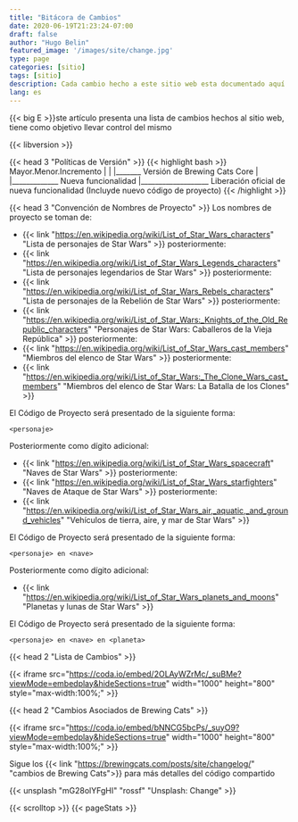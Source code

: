 ```yaml
---
title: "Bitácora de Cambios"
date: 2020-06-19T21:23:24-07:00
draft: false
author: "Hugo Belin"
featured_image: '/images/site/change.jpg'
type: page
categories: [sitio]
tags: [sitio]
description: Cada cambio hecho a este sitio web esta documentado aquí
lang: es
---
```


{{< big E >}}ste artículo presenta una lista de cambios hechos al sitio web, tiene como objetivo llevar control del mismo

{{< libversion >}}

{{< head 3 "Políticas de Versión" >}}
{{< highlight bash >}}
Mayor.Menor.Incremento
  |     |     |_______ Versión de Brewing Cats Core
  |     |_____________ Nueva funcionalidad
  |___________________ Liberación oficial de nueva funcionalidad (Incluyde nuevo código de proyecto)
{{< /highlight >}}

{{< head 3 "Convención de Nombres de Proyecto" >}}
Los nombres de proyecto se toman de:
- {{< link "https://en.wikipedia.org/wiki/List_of_Star_Wars_characters" "Lista de personajes de Star Wars" >}} posteriormente:
- {{< link "https://en.wikipedia.org/wiki/List_of_Star_Wars_Legends_characters" "Lista de personajes legendarios de Star Wars" >}} posteriormente:
- {{< link "https://en.wikipedia.org/wiki/List_of_Star_Wars_Rebels_characters" "Lista de personajes de la Rebelión de Star Wars" >}} posteriormente:
- {{< link "https://en.wikipedia.org/wiki/List_of_Star_Wars:_Knights_of_the_Old_Republic_characters" "Personajes de Star Wars: Caballeros de la Vieja República" >}}
 posteriormente:
- {{< link "https://en.wikipedia.org/wiki/List_of_Star_Wars_cast_members" "Miembros del elenco de Star Wars" >}} posteriormente:
- {{< link "https://en.wikipedia.org/wiki/List_of_Star_Wars:_The_Clone_Wars_cast_members" "Miembros del elenco de Star Wars: La Batalla de los Clones" >}}

El Código de Proyecto será presentado de la siguiente forma:

`<personaje>`

Posteriormente como dígito adicional:
- {{< link "https://en.wikipedia.org/wiki/List_of_Star_Wars_spacecraft" "Naves de Star Wars" >}} posteriormente:
- {{< link "https://en.wikipedia.org/wiki/List_of_Star_Wars_starfighters" "Naves de Ataque de Star Wars" >}} posteriormente:
- {{< link "https://en.wikipedia.org/wiki/List_of_Star_Wars_air,_aquatic,_and_ground_vehicles" "Vehículos de tierra, aire, y mar de Star Wars" >}}

El Código de Proyecto será presentado de la siguiente forma:

`<personaje> en <nave>`

Posteriormente como dígito adicional:
- {{< link "https://en.wikipedia.org/wiki/List_of_Star_Wars_planets_and_moons" "Planetas y lunas de Star Wars" >}}

El Código de Proyecto será presentado de la siguiente forma:

`<personaje> en <nave> en <planeta>`

{{< head 2 "Lista de Cambios" >}}

{{< iframe src="https://coda.io/embed/2OLAyWZrMc/_suBMe?viewMode=embedplay&hideSections=true" width="1000" height="800" style="max-width:100%;" >}}

{{< head 2 "Cambios Asociados de Brewing Cats" >}}

{{< iframe src="https://coda.io/embed/bNNCG5bcPs/_suyO9?viewMode=embedplay&hideSections=true" width="1000" height="800" style="max-width:100%;" >}}

Sigue los {{< link "https://brewingcats.com/posts/site/changelog/" "cambios de Brewing Cats">}} para más detalles del código compartido

{{< unsplash "mG28olYFgHI" "rossf" "Unsplash: Change" >}}

{{< scrolltop >}}
{{< pageStats >}}
